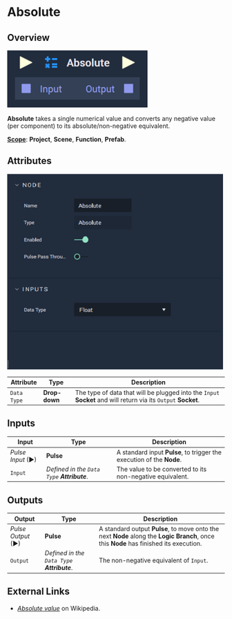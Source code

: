 # Absolute

## Overview

![The Absolute Node.](../../.gitbook/assets/absolutenodeupdatedimage.png)

**Absolute** takes a single numerical value and converts any negative value (per component) to its absolute/non-negative equivalent.

[**Scope**](../overview.md#scopes): **Project**, **Scene**, **Function**, **Prefab**.

## Attributes

![The Absolute Node Attributes.](../../.gitbook/assets/node-absolute2-attr.png)

| Attribute   | Type          | Description                                                                                                    |
| ----------- | ------------- | -------------------------------------------------------------------------------------------------------------- |
| `Data Type` | **Drop-down** | The type of data that will be plugged into the `Input` **Socket** and will return via its `Output` **Socket**. |

## Inputs

| Input             | Type                                         | Description                                                           |
| ----------------- | -------------------------------------------- | --------------------------------------------------------------------- |
| _Pulse Input_ (►) | **Pulse**                                    | A standard input **Pulse**, to trigger the execution of the **Node**. |
| `Input`           | _Defined in the `Data Type`  **Attribute**_. | The value to be converted to its non-negative equivalent.             |

## Outputs

| Output             | Type                                         | Description                                                                                                                            |
| ------------------ | -------------------------------------------- | -------------------------------------------------------------------------------------------------------------------------------------- |
| _Pulse Output_ (►) | **Pulse**                                    | A standard output **Pulse**, to move onto the next **Node** along the **Logic Branch**, once this **Node** has finished its execution. |
| `Output`           | _Defined in the `Data Type`  **Attribute**_. | The non-negative equivalent of `Input`.                                                                                                |

## External Links

* [_Absolute value_](https://en.wikipedia.org/wiki/Absolute\_value) on Wikipedia.
